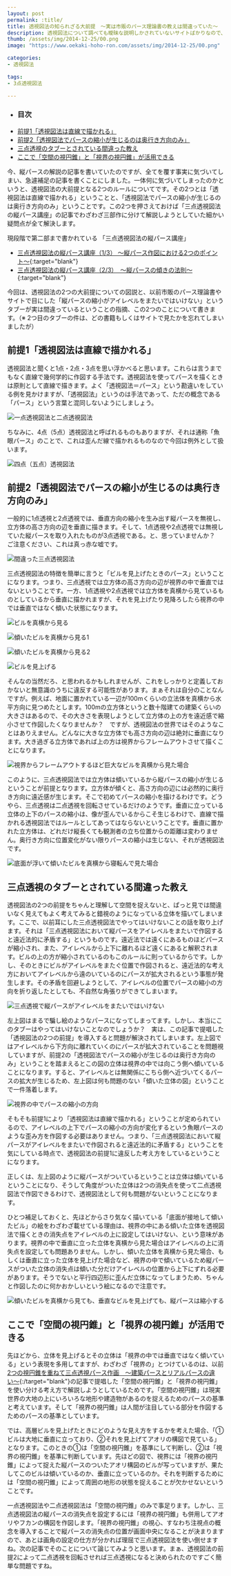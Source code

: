 ```yaml
---
layout: post
permalink: :title/
title: 透視図法の知られざる大前提　〜実は市販のパース理論書の教えは間違っていた〜
description: 透視図法について調べても曖昧な説明しかされていないサイトばかりなので、ここはひとつ透視図法というものを再定義してパース作画の技法として使いやすいような解説を試みてみます。
thumb: /assets/img/2014-12-25/00.png
image: "https://www.oekaki-hoho-ron.com/assets/img/2014-12-25/00.png"

categories:
- 透視図法

tags:
- 3点透視図法

---
```


- ### 目次
- [前提1「透視図法は直線で描かれる」](#前提1透視図法は直線で描かれる)
- [前提2「透視図法でパースの縮小が生じるのは奥行き方向のみ」](#前提2透視図法でパースの縮小が生じるのは奥行き方向のみ)
- [三点透視のタブーとされている間違った教え](#三点透視のタブーとされている間違った教え)
- [ここで「空間の視円錐」と「視界の視円錐」が活用できる](#ここで空間の視円錐と視界の視円錐が活用できる)

今、縦パースの解説の記事を書いていたのですが、全てを覆す事実に気づいてしまい、急遽補足の記事を書くことにしました。一体何に気づいてしまったのかというと、透視図法の大前提となる2つのルールについてです。その2つとは「透視図法は直線で描かれる」ということと、「透視図法でパースの縮小が生じるのは奥行き方向のみ」ということです。この2つを押さえておけば「三点透視図法の縦パース講座」の記事でわざわざ三部作に分けて解説しようとしていた細かい疑問点が全て解決します。

<span>現段階で第二部まで書かれている 「三点透視図法の縦パース講座」</span>

- [三点透視図法の縦パース講座（1/3） 〜縦パース作図における2つのポイント〜](/how-to-think-the-vertical-perspective/index.html){:target="blank"}
- [三点透視図法の縦パース講座（2/3）　〜縦パースの傾きの法則〜](/law-of-vertical-perspective/index.html){:target="blank"}

今回は、透視図法の2つの大前提についての図説と、以前市販のパース理論書やサイトで目にした「縦パースの縮小がアイレベルをまたいではいけない」というタブーが実は間違っているということの指摘、この2つのことについて書きます。（※ 2つ目のタブーの件は、どの書籍もしくはサイトで見たかを忘れてしまいましたが）

## 前提1「透視図法は直線で描かれる」

透視図法と聞くと1点・2点・3点を思い浮かべると思います。これらは言うまでもなく直線で幾何学的に作図する手法です。透視図法を使ってパースを描くときは原則として直線で描きます。よく「透視図法＝パース」という勘違いをしている例を見かけますが、「透視図法」というのは手法であって、ただの概念である「パース」という言葉と混同しないようにしましょう。

![一点透視図法と二点透視図法](/assets/img/2014-12-25/01.png)

ちなみに、4点（5点）透視図法と呼ばれるものもありますが、それは通称「魚眼パース」のことで、これは歪んだ線で描かれるものなので今回は例外として扱います。

![四点（五点）透視図法](/assets/img/2014-12-25/02.png)

## 前提2「透視図法でパースの縮小が生じるのは奥行き方向のみ」

一般的に1点透視と2点透視では、垂直方向の縮小を生み出す縦パースを無視し、立方体の高さ方向の辺を垂直に描きます。そして、1点透視や2点透視では無視していた縦パースを取り入れたものが3点透視である。と、思っていませんか？　ご注意ください、これは真っ赤な嘘です。

![間違った三点透視図法](/assets/img/2014-12-25/03.png)

三点透視図法の特徴を簡単に言うと「ビルを見上げたときのパース」ということになります。つまり、三点透視では立方体の高さ方向の辺が視界の中で垂直ではないということです。一方、1点透視や2点透視では立方体を真横から見ているものとしているから垂直に描かれますが、それを見上げたり見降ろしたら視界の中では垂直ではなく傾いた状態になります。

![ビルを真横から見る](/assets/img/2014-12-25/04.png)

![傾いたビルを真横から見る1](/assets/img/2014-12-25/05.png)

![傾いたビルを真横から見る2](/assets/img/2014-12-25/06.png)

![ビルを見上げる](/assets/img/2014-12-25/07.png)

そんなの当然だろ、と思われるかもしれませんが、これをしっかりと定義しておかないと無意識のうちに違反する可能性があります。まぁそれは自分のことなんですが。例えば、地面に置かれている一辺が100mくらいの立法体を真横から水平方向に見つめたとします。100mの立方体というと数十階建ての建築くらいの大きさはあるので、その大きさを表現しようとして立方体の上の方を遠近感で縮小させて作図したくなりませんか？　ですが、透視図法の世界ではそのようなことはありえません。どんなに大きな立方体でも高さ方向の辺は絶対に垂直になります。大き過ぎる立方体であれば上の方は視界からフレームアウトさせて描くことになります。

![視界からフレームアウトするほど巨大なビルを真横から見た場合](/assets/img/2014-12-25/08.png)

このように、三点透視図法では立方体は傾いているから縦パースの縮小が生じるということが前提となります。立方体が傾くと、高さ方向の辺には必然的に奥行き方向に遠近感が生じます。そこで初めてパースの縮小を描けるわけです。どうやら、三点透視は二点透視を回転させているだけのようです。垂直に立っている立体の上下のパースの縮小は、像が歪んでいるからこそ生じるわけで、直線で描かれる透視図法ではルールとしてあってはならないということです。垂直に置かれた立方体は、どれだけ縦長くても観測者の立ち位置からの距離は変わりません。奥行き方向に位置変化がない限りパースの縮小は生じない、それが透視図法です。

![底面が浮いて傾いたビルを真横から寝転んで見た場合](/assets/img/2014-12-25/09.png)

## 三点透視のタブーとされている間違った教え

透視図法の2つの前提をちゃんと理解して空間を捉えないと、ぱっと見では間違いなく見えてもよく考えてみると錯視のようになっている立体を描いてしまいます。ここで、以前耳にした三点透視図法でやってはいけないことの話を取り上げます。それは「三点透視図法において縦パースをアイレベルをまたいで作図すると遠近法的に矛盾する」というものです。遠近法では遠くにあるものほどパースが縮小され、また、アイレベルから上下に離れるほど遠くにあると解釈されます。ビルの上の方が縮小されているのもこのルールに則っているからです。しかし、そのときにビルがアイレベルをまたぐ位置で作図されると、遠近法的な考え方においてアイレベルから遠のいているのにパースが拡大されるという事態が発生します。その矛盾を回避しようとして、アイレベルの位置でパースの縮小の方向を折り返したとしても、不自然な角張りができてしまいます。

![三点透視で縦パースがアイレベルをまたいではいけない](/assets/img/2014-12-25/10.png)

左上図はまるで騙し絵のようなパースになってしまってます。しかし、本当にこのタブーはやってはいけないことなのでしょうか？　実は、この記事で提唱した「透視図法の2つの前提」を導入すると問題が解決されてしまいます。左上図ではアイレベルから下方向に離れていくのにパースが拡大されていることを問題視していますが、前提2の「透視図法でパースの縮小が生じるのは奥行き方向のみ」ということを踏まえるとこの図の立体は視界の中では向こう側へ傾いていることになります。すると、アイレベルとは無関係にこちら側へ近づいてくるパースの拡大が生じるため、左上図は何も問題のない「傾いた立体の図」ということで一件落着します。

![視界の中でパースの縮小の方向](/assets/img/2014-12-25/11.png)

そもそも前提1により「透視図法は直線で描かれる」ということが定められているので、アイレベルの上下でパースの縮小の方向が変化するという魚眼パースのような歪み方を作図する必要はありません。つまり、「三点透視図法において縦パースがアイレベルをまたいで作図されると遠近法的に矛盾する」ということを気にしている時点で、透視図法の前提1に違反した考え方をしているということになります。

正しくは、左上図のように縦パースがついているということは立体は傾いているということになり、そうして角度がついた立体は2つの消失点を使って二点透視図法で作図できるわけで、透視図法として何も問題がないということになります。

ひとつ補足しておくと、先ほどからさり気なく描いている「底面が接地して傾いたビル」の絵をわざわざ載せている理由は、視界の中にある傾いた立体を透視図法で描くときの消失点をアイレベルの上に設定してはいけない、という意味があります。視界の中で垂直に立った立体を真横から見た場合はアイレベルの上に消失点を設定しても問題ありません。しかし、傾いた立体を真横から見た場合、もしくは垂直に立った立体を見上げた場合など、視界の中で傾いているため縦パースがついた立体の消失点は傾いた分だけアイレベルの位置から上下にずれる必要があります。そうでないと平行四辺形に歪んだ立体になってしまうため、ちゃんと作図したのに何かおかしいという絵になるので注意です。

![傾いたビルを真横から見ても、垂直なビルを見上げても、縦パースは縮小する](/assets/img/2014-12-25/12.png)

## ここで「空間の視円錐」と「視界の視円錐」が活用できる

先ほどから、立体を見上げるとその立体は「視界の中では垂直ではなく傾いている」という表現を多用してますが、わざわざ「視界の」とつけているのは、以前[2つの視円錐を重ねて三点透視パース作画　〜建築パースとリアルパースの違い〜](/3point-perspective-which-used-the-viewing-cone/index.html){:/target="blank"}の記事で提唱した「空間の視円錐」と「視界の視円錐」を使い分ける考え方で解説しようとしているためです。「空間の視円錐」は現実世界の大地の上にいろいろな地形や建造物があるのを捉えるためのパースの基準と考えています。そして「視界の視円錐」は人間が注目している部分を作図するためのパースの基準としています。

では、高層ビルを見上げたときにどのような見え方をするかを考えた場合、「①ビルは大地に垂直に立っており、②それを見上げてアオリの構図で見ている」となります。このときの①は「空間の視円錐」を基準にして判断し、②は「視界の視円錐」を基準に判断しています。先ほどの図で、視界には「視界の視円錐」によって捉えた縦パースのついたアオリ構図のビルが写っていますが、果たしてこのビルは傾いているのか、垂直に立っているのか。それを判断するためには「空間の視円錐」によって周囲の地形の状態を捉えることが欠かせないということです。

一点透視図法や二点透視図法は「空間の視円錐」のみで事足ります。しかし、三点透視図法の縦パースの消失点を設定するには「視界の視円錐」も併用してアオリやフカンの構図を作図します。「視界の視円錐」の視心、すなわち注視点の概念を導入することで縦パースの消失点の位置が画面中央になることが決まりますので、あとは画角の設定の仕方が分かれば理屈で三点透視図法を使い倒せますね。次の記事でそのことについて論じてみようと思います。まぁ、透視図法の前提2によって二点透視を回転させれば三点透視になると決められたのですごく簡単な問題ですね。
